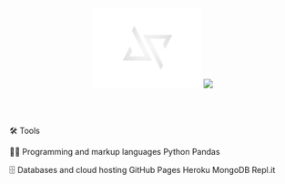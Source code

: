 <p align="center">
   <img src="https://github.com/JotaP07/JotaP07/blob/master/logoAtt.png" width="190" > 
   <a href="https://github.com/DenverCoder1/readme-typing-svg">
    <img src="https://readme-typing-svg.herokuapp.com?font=Cairo+Play&color=D3D3D3&size=50&center=true&vCenter=true&width=900&height=100&lines=-+Hello!+-;-+I'm+João+Pedro+-;-+Software+Engineering+Student+-;-+Focused+on+Learning+-">
  </a>

<br><br>


🛠️ Tools

👨‍💻 Programming and markup languages
Python Pandas

🗄️ Databases and cloud hosting
GitHub Pages Heroku MongoDB Repl.it
